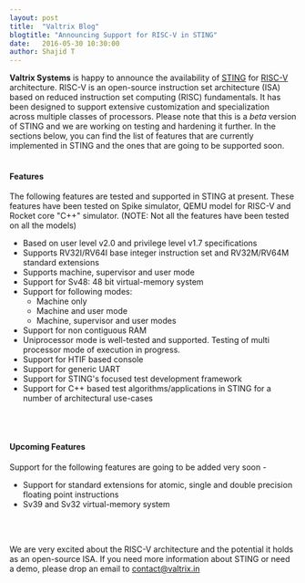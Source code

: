 ```yaml
---
layout: post
title:  "Valtrix Blog"
blogtitle: "Announcing Support for RISC-V in STING"
date:   2016-05-30 10:30:00
author: Shajid T
---
```


<b>Valtrix Systems</b> is happy to announce the availability of [STING][sting_link] for [RISC-V][riscv_link] architecture. RISC-V is an open-source instruction set architecture (ISA) based on reduced instruction set computing (RISC) fundamentals. It has been designed to support extensive customization and specialization across multiple classes<!--more--> of processors. Please note that this is a *beta* version of STING and we are working on testing and hardening it further. In the sections below, you can find the list of features that are currently implemented in STING and the ones that are going to be supported soon.
<br/>
<br/>

#### Features

The following features are tested and supported in STING at present. These features have been tested on Spike simulator, QEMU model for RISC-V and Rocket core "C++" simulator. (NOTE: Not all the features have been tested on all the models)

 * Based on user level v2.0 and privilege level v1.7 specifications
 * Supports RV32I/RV64I base integer instruction set and RV32M/RV64M standard extensions
 * Supports machine, supervisor and user mode
 * Support for Sv48: 48 bit virtual-memory system
 * Support for following modes:
   * Machine only
   * Machine and user mode
   * Machine, supervisor and user modes
 * Support for non contiguous RAM
 * Uniprocessor mode is well-tested and supported. Testing of multi processor mode of execution in progress.
 * Support for HTIF based console
 * Support for generic UART
 * Support for STING's focused test development framework
 * Support for C++ based test algorithms/applications in STING for a number of architectural use-cases
<br/>
<br/>

#### Upcoming Features

Support for the following features are going to be added very soon -

 * Support for standard extensions for atomic, single and double precision floating point instructions
 * Sv39 and Sv32 virtual-memory system
<br/>
<br/>

We are very excited about the RISC-V architecture and the potential it holds as an open-source ISA. If you need more information about STING or need a demo, please drop an email to [contact@valtrix.in](mailto:contact@valtrix.in)


[sting_link]: http://valtrix.in/sting/
[riscv_link]: http://riscv.org/
